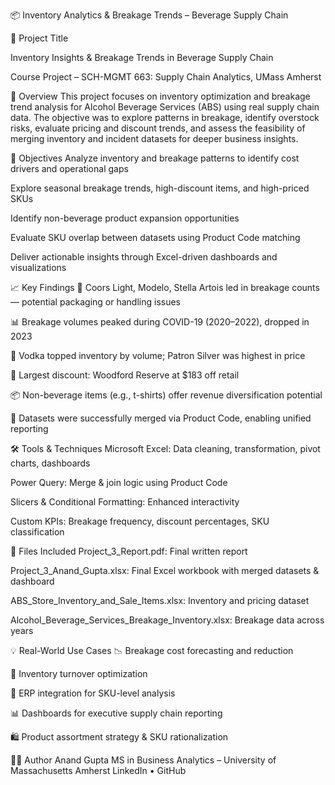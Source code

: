 📦 Inventory Analytics & Breakage Trends – Beverage Supply Chain

🧠 Project Title

Inventory Insights & Breakage Trends in Beverage Supply Chain

Course Project – SCH-MGMT 663: Supply Chain Analytics, UMass Amherst

📌 Overview
This project focuses on inventory optimization and breakage trend analysis for Alcohol Beverage Services (ABS) using real supply chain data. The objective was to explore patterns in breakage, identify overstock risks, evaluate pricing and discount trends, and assess the feasibility of merging inventory and incident datasets for deeper business insights.

🎯 Objectives
Analyze inventory and breakage patterns to identify cost drivers and operational gaps

Explore seasonal breakage trends, high-discount items, and high-priced SKUs

Identify non-beverage product expansion opportunities

Evaluate SKU overlap between datasets using Product Code matching

Deliver actionable insights through Excel-driven dashboards and visualizations

📈 Key Findings
🍺 Coors Light, Modelo, Stella Artois led in breakage counts — potential packaging or handling issues

📊 Breakage volumes peaked during COVID-19 (2020–2022), dropped in 2023

🥃 Vodka topped inventory by volume; Patron Silver was highest in price

💸 Largest discount: Woodford Reserve at $183 off retail

📦 Non-beverage items (e.g., t-shirts) offer revenue diversification potential

🔄 Datasets were successfully merged via Product Code, enabling unified reporting

🛠 Tools & Techniques
Microsoft Excel: Data cleaning, transformation, pivot charts, dashboards

Power Query: Merge & join logic using Product Code

Slicers & Conditional Formatting: Enhanced interactivity

Custom KPIs: Breakage frequency, discount percentages, SKU classification

📁 Files Included
Project_3_Report.pdf: Final written report

Project_3_Anand_Gupta.xlsx: Final Excel workbook with merged datasets & dashboard

ABS_Store_Inventory_and_Sale_Items.xlsx: Inventory and pricing dataset

Alcohol_Beverage_Services_Breakage_Inventory.xlsx: Breakage data across years

💡 Real-World Use Cases
📉 Breakage cost forecasting and reduction

🧮 Inventory turnover optimization

🧾 ERP integration for SKU-level analysis

📊 Dashboards for executive supply chain reporting

🛍 Product assortment strategy & SKU rationalization

👨‍💻 Author
Anand Gupta
MS in Business Analytics – University of Massachusetts Amherst
LinkedIn • GitHub
